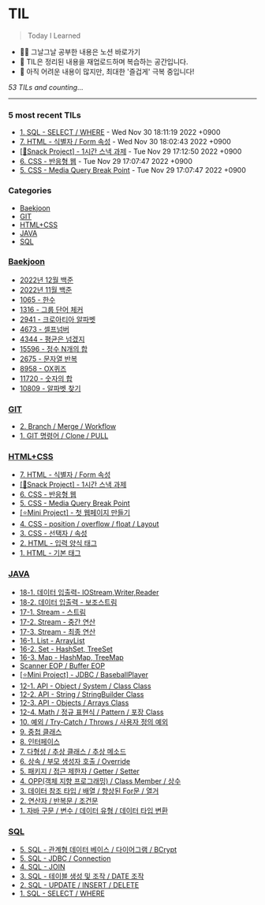 # TIL
> Today I Learned

- ✍🏻 그날그날 공부한 내용은 노션 바로가기
- 📑 TIL은 정리된 내용을 재업로드하며 복습하는 공간입니다.
- 🐣 아직 어려운 내용이 많지만, 최대한 '즐겁게' 극복 중입니다!


_53 TILs and counting..._

---

### 5 most recent TILs

- [1. SQL - SELECT / WHERE](SQL/99.SQL-SELECT_WHERE.md) - Wed Nov 30 18:11:19 2022 +0900
- [7. HTML - 식별자 / Form 속성](HTML+CSS/91.HTML-식별자_Form속성.md) - Wed Nov 30 18:02:43 2022 +0900
- [[🍪Snack Project] - 1시간 스낵 과제](HTML+CSS/92.SnackProject-1시간과제.md) - Tue Nov 29 17:12:50 2022 +0900
- [6. CSS - 반응형 웹](HTML+CSS/93.CSS-반응형웹.md) - Tue Nov 29 17:07:47 2022 +0900
- [5. CSS - Media Query Break Point](HTML+CSS/94.CSS-MediaQueryBreakPoint.md) - Tue Nov 29 17:07:47 2022 +0900

### Categories

- [Baekjoon](#Baekjoon)
- [GIT](#GIT)
- [HTML+CSS](#HTML+CSS)
- [JAVA](#JAVA)
- [SQL](#SQL)

### [Baekjoon](#Baekjoon)
- [2022년 12월 백준](Baekjoon/98.202212-All.md)
- [2022년 11월 백준](Baekjoon/99.202211-All.md)
- [1065 - 한수](Baekjoon/99.202211-S4-1065.md)
- [1316 - 그룹 단어 체커](Baekjoon/99.202211-S5-1316.md)
- [2941 - 크로아티아 알파벳](Baekjoon/99.202211-S5-2941.md)
- [4673 - 셀프넘버](Baekjoon/99.202211-S5-4673.md)
- [4344 - 평균은 넘겠지](Baekjoon/99.202211-V1-4344.md)
- [15596 - 정수 N개의 합](Baekjoon/99.202211-V2-15596.md)
- [2675 - 문자열 반복](Baekjoon/99.202211-V2-2675.md)
- [8958 - OX퀴즈](Baekjoon/99.202211-V2-8958.md)
- [11720 - 숫자의 합](Baekjoon/99.202211-V4-11720.md)
- [10809 - 알파벳 찾기](Baekjoon/99.202211-V5-10809.md)

### [GIT](#GIT)
- [2. Branch / Merge / Workflow](GIT/98.Branch_Merge_Workflow.md)
- [1. GIT 명령어 / Clone / PULL](GIT/99.명령어_Clone_PULL.md)

### [HTML+CSS](#HTML+CSS)
- [7. HTML - 식별자 / Form 속성](HTML+CSS/91.HTML-식별자_Form속성.md)
- [[🍪Snack Project] - 1시간 스낵 과제](HTML+CSS/92.SnackProject-1시간과제.md)
- [6. CSS - 반응형 웹](HTML+CSS/93.CSS-반응형웹.md)
- [5. CSS - Media Query Break Point](HTML+CSS/94.CSS-MediaQueryBreakPoint.md)
- [[⭐Mini Project] - 첫 웹페이지 만들기](HTML+CSS/95.Miniproject-FirstWebPage.md)
- [4. CSS - position / overflow / float / Layout](HTML+CSS/96.CSS-position-overflow-float-Layout-add.md)
- [3. CSS - 선택자 / 속성](HTML+CSS/97.CSS-선택자속성.md)
- [2. HTML - 입력 양식 태그](HTML+CSS/98.HTML-입력양식태그.md)
- [1. HTML - 기본 태그](HTML+CSS/99.HTML-기본태그.md)

### [JAVA](#JAVA)
- [18-1. 데이터 입출력- IOStream,Writer,Reader](JAVA/75.데이터입출력-IOStream_Writer_Reader.md)
- [18-2. 데이터 입출력 - 보조스트림](JAVA/76.데이터입출력-보조스트림.md)
- [17-1. Stream - 스트림](JAVA/77.Stream-스트림.md)
- [17-2. Stream - 중간 연산](JAVA/78.Stream-중간연산.md)
- [17-3. Stream - 최종 연산](JAVA/79.Stream-최종연산.md)
- [16-1. List - ArrayList](JAVA/80.List-ArrayList.md)
- [16-2. Set - HashSet, TreeSet](JAVA/81.Set-HashSet-TreeSet.md)
- [16-3. Map - HashMap, TreeMap](JAVA/82.Map-HashMap_TreeMap.md)
- [Scanner EOP / Buffer EOP](JAVA/83.Scanner-EOP_Buffer-EOP.md)
- [[⭐Mini Project] - JDBC / BaseballPlayer](JAVA/84.MiniProgect-BaseballPlayer.md)
- [12-1. API - Object / System / Class Class](JAVA/85.API-Object_System_Class.md)
- [12-2. API - String / StringBuilder Class](JAVA/86.API-String.md)
- [12-3. API - Objects / Arrays Class](JAVA/87.API-Objects,ArraysClass.md)
- [12-4. Math / 정규 표현식 / Pattern / 포장 Class](JAVA/89.API-MATH.md)
- [10. 예외 / Try-Catch / Throws / 사용자 정의 예외](JAVA/90.Throws_Exception.md)
- [9. 중첩 클래스](JAVA/91.중첩클래스.md)
- [8. 인터페이스](JAVA/92.인터페이스.md)
- [7. 다형성 / 추상 클래스 / 추상 메소드](JAVA/93.다형성_타입변환_추상클래스_추상메소드.md)
- [6. 상속 / 부모 생성자 호출 / Override](JAVA/94.상속_Override.md)
- [5. 패키지 / 접근 제한자 / Getter / Setter](JAVA/95.패키지_접근제한자_Getter와Setter.md)
- [4. OPP(객체 지향 프로그래밍) / Class Member / 상수](JAVA/96.OPP_ClassMember.md)
- [3. 데이터 참조 타입 / 배열 / 향상된 For문 / 열거](JAVA/97.데이터참조타입_배열_향상된For문_열거.md)
- [2. 연산자 / 반복문 / 조건문](JAVA/98.연산자_반복문_조건문.md)
- [1. 자바 구문 / 변수 / 데이터 유형 / 데이터 타입 변환](JAVA/99.JAVA기초.md)

### [SQL](#SQL)
- [5. SQL - 관계형 데이터 베이스 / 다이어그램 / BCrypt](SQL/94.SQL-관계형데이터베이스.md)
- [5. SQL - JDBC / Connection](SQL/95.SQL-JDBC_Connection.md)
- [4. SQL - JOIN](SQL/96.SQL-JOIN.md)
- [3. SQL - 테이블 생성 및 조작 / DATE 조작](SQL/97.SQL-CREATETABLE-DATE.md)
- [2. SQL - UPDATE / INSERT / DELETE](SQL/98.SQL-UPDATE-INSERT-DELETE.md)
- [1. SQL - SELECT / WHERE](SQL/99.SQL-SELECT_WHERE.md)

[1]: https://simonwillison.net/2020/Apr/20/self-rewriting-readme/
[2]: https://github.com/jbranchaud/til

